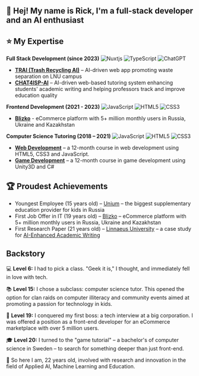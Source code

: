 ## 👋 Hej! My name is Rick, I'm a full-stack developer and an AI enthusiast

## ⭐ My Expertise

**Full Stack Development (since 2023)**
  ![Nuxtjs](https://img.shields.io/badge/Nuxt-002E3B?style=for-the-badge&logo=nuxtdotjs&logoColor=#00DC82)
  ![TypeScript](https://img.shields.io/badge/typescript-%23007ACC.svg?style=for-the-badge&logo=typescript&logoColor=white)
  ![ChatGPT](https://img.shields.io/badge/chatGPT-74aa9c?style=for-the-badge&logo=openai&logoColor=white)

  - **[TRAI (Trash Recycling AI)](https://github.com/Unvares/trai)** – AI-driven web app promoting waste separation on LNU campus
  - **[CHAT4ISP-AI](https://doi.org/10.1145/3605098.3636055)** – AI-driven web-based tutoring system enhancing students' academic writing and helping professors track and improve education quality

**Frontend Development (2021 - 2023)**
  ![JavaScript](https://img.shields.io/badge/javascript-%23323330.svg?style=for-the-badge&logo=javascript&logoColor=%23F7DF1E)
  ![HTML5](https://img.shields.io/badge/html5-%23E34F26.svg?style=for-the-badge&logo=html5&logoColor=white)
  ![CSS3](https://img.shields.io/badge/css3-%231572B6.svg?style=for-the-badge&logo=css3&logoColor=white)

  - **[Blizko](https://blizko.ru/)** - eCommerce platform with 5+ million monthly users in Russia, Ukraine and Kazakhstan

**Computer Science Tutoring (2018 – 2021)**
  ![JavaScript](https://img.shields.io/badge/javascript-%23323330.svg?style=for-the-badge&logo=javascript&logoColor=%23F7DF1E)
  ![HTML5](https://img.shields.io/badge/html5-%23E34F26.svg?style=for-the-badge&logo=html5&logoColor=white)
  ![CSS3](https://img.shields.io/badge/css3-%231572B6.svg?style=for-the-badge&logo=css3&logoColor=white)

  - **[Web Development](https://online.unium.ru/it/web)** – a 12-month course in web development using HTML5, CSS3 and JavaScript.
  - **[Game Development](https://online.unium.ru/it/game)** – a 12-month course in game development using Unity3D and C#

## 🏆 Proudest Achievements

- Youngest Employee (15 years old) – [Unium](https://unium.ru) – the biggest supplementary education provider for kids in Russia
- First Job Offer in IT (19 years old) – [Blizko](https://blizko.ru/) – eCommerce platform with 5+ million monthly users in Russia, Ukraine and Kazakhstan
- First Research Paper (21 years old) – [Linnaeus University](https://lnu.se/) – a case study for [AI-Enhanced Academic Writing](https://scholar.google.com/citations?view_op=view_citation&hl=en&user=WeqNc00AAAAJ&citation_for_view=WeqNc00AAAAJ:u5HHmVD_uO8C)

## Backstory
💻 **Level 6:** I had to pick a class. "Geek it is," I thought, and immediately fell in love with tech.

📚 **Level 15:** I chose a subclass: computer science tutor. This opened the option for clan raids on computer illiteracy and community events aimed at promoting a passion for technology in kids.

🎯 **Level 19:** I conquered my first boss: a tech interview at a big corporation. I was offered a position as a front-end developer for an eCommerce marketplace with over 5 million users.

🎓 **Level 20:** I turned to the "game tutorial" – a bachelor's of computer science in Sweden – to search for something deeper than just front-end.

🌟 So here I am, 22 years old, involved with research and innovation in the field of Applied AI, Machine Learning and Education.
